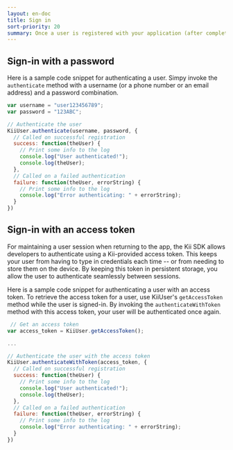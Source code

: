 ```yaml
---
layout: en-doc
title: Sign in
sort-priority: 20
summary: Once a user is registered with your application (after completing the user verification process when required), the user can sign in with their username, phone number, or email address.
---
```


## Sign-in with a password

Here is a sample code snippet for authenticating a user.  Simpy invoke the `authenticate` method with a username (or a phone number or an email address) and a password combination.


```javascript
var username = "user123456789";
var password = "123ABC";

// Authenticate the user
KiiUser.authenticate(username, password, {
  // Called on successful registration
  success: function(theUser) {
    // Print some info to the log
    console.log("User authenticated!");
    console.log(theUser);
  },
  // Called on a failed authentication
  failure: function(theUser, errorString) {
    // Print some info to the log
    console.log("Error authenticating: " + errorString);
  }
})
```

## Sign-in with an access token

For maintaining a user session when returning to the app, the Kii SDK allows developers to authenticate using a Kii-provided access token. This keeps your user from having to type in credentials each time -- or from needing to store them on the device. By keeping this token in persistent storage, you allow the user to authenticate seamlessly between sessions.

Here is a sample code snippet for authenticating a user with an access token.  To retrieve the access token for a user, use KiiUser's `getAccessToken` method while the user is signed-in. By invoking the `authenticateWithToken` method with this access token, your user will be authenticated once again.


```javascript
 // Get an access token
var access_token = KiiUser.getAccessToken();

...

// Authenticate the user with the access token
KiiUser.authenticateWithToken(access_token, {
  // Called on successful registration
  success: function(theUser) {
    // Print some info to the log
    console.log("User authenticated!");
    console.log(theUser);
  },
  // Called on a failed authentication
  failure: function(theUser, errorString) {
    // Print some info to the log
    console.log("Error authenticating: " + errorString);
  }
})
```
